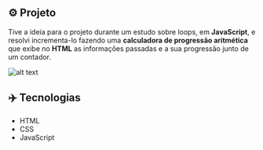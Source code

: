 ## ⚙️ Projeto
Tive a ideia para o projeto durante um estudo sobre loops, em **JavaScript**, e resolvi incrementa-lo fazendo uma **calculadora de progressão aritmética** que exibe no **HTML** as informações passadas e a sua progressão junto de um contador.

![alt text](https://imgur.com/hF40mNp)

## ✈️ Tecnologias
- HTML
- CSS
- JavaScript
